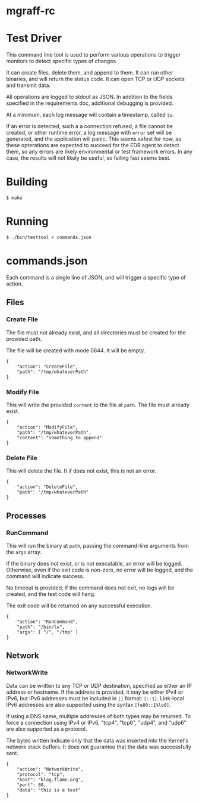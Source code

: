 # mgraff-rc

# Test Driver

This command line tool is used to perform various operations to trigger
monitors to detect specific types of changes.

It can create files, delete them, and append to them.  It can run other
binaries, and will return the status code.  It can open TCP or UDP sockets
and transmit data.

All operations are logged to stdout as JSON.  In addition to the fields
specified in the requirements doc, additional debugging is provided.

At a minimum, each log message will contain a timestamp, called `ts`.

If an error is detected, such a a connection refused, a file cannot be created,
or other runtime error, a log message with `error` set will be generated, and
the application will panic.  This seems safest for now, as these opterations
are expected to succeed for the EDR agent to detect them, so any errors are
likely environmental or test framework errors.  In any case, the results will
not likely be useful, so failing fast seems best.

# Building

```
$ make
```

# Running

```
$ ./bin/testtool < commands.json
```

# commands.json

Each command is a single line of JSON, and will trigger a specific type of
action.

## Files

### Create File

The file must not already exist, and all directories must be created for the
provided path.

The file will be created with mode 0644.  It will be empty.

```
{
    "action": "CreateFile",
    "path": "/tmp/whateverPath"
}
```

### Modify File

This will write the provided `content` to the file at `path`.  The file must
already exist.

```
{
    "action": "ModifyFile",
    "path": "/tmp/whateverPath",
    "content": "something to append"
}
```

### Delete File

This will delete the file.  It if does not exist, this is not an error.

```
{
    "action": "DeleteFile",
    "path": "/tmp/whateverPath"
}
```

## Processes

### RunCommand

This will run the binary at `path`, passing the command-line arguments from the
`args` array.

If the binary does not exist, or is not executable, an error will be logged.
Otherwise, even if the exit code is non-zero, no error will be logged, and
the command will indicate success.

No timeout is provided; if the command does not exit, no logs will be created,
and the test code will hang.

The exit code will be returned on any successful execution.

```
{
    "action": "RunCommand",
    "path": "/bin/ls",
    "args": [ "/", "/tmp" ]
}
```

## Network

### NetworkWrite

Data can be written to any TCP or UDP destination, specified as either an IP
address or hostname.  If the address is provided, it may be either IPv4 or
IPv6, but IPv6 addresses must be included in `[]` format:  `[::1]`.  Link-local IPv6 addresses are also supported using the syntax `[fe80::1%lo0]`.

If using a DNS name, multiple addresses of both types may be returned.  To
force a connection using IPv4 or IPv6, "tcp4", "tcp6", "udp4", and "udp6" are
also supported as a protocol.

The bytes written indicate only that the data was inserted into the Kernel's
network stack buffers.  It does not guarantee that the data was successfully
sent.

```
{
    "action": "NetworkWrite",
    "protocol": "tcp",
    "host": "blog.flame.org",
    "port": 80,
    "data": "this is a test"
}
```
